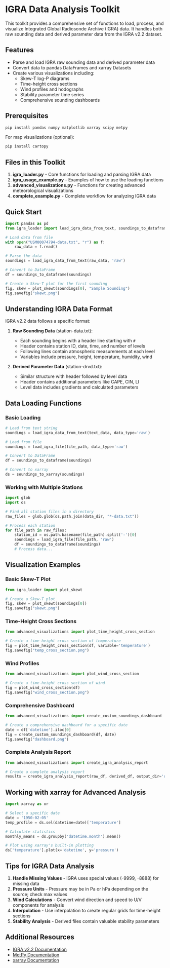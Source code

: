 # IGRA Data Analysis Toolkit

This toolkit provides a comprehensive set of functions to load, process, and visualize Integrated Global Radiosonde Archive (IGRA) data. It handles both raw sounding data and derived parameter data from the IGRA v2.2 dataset.

## Features

- Parse and load IGRA raw sounding data and derived parameter data
- Convert data to pandas DataFrames and xarray Datasets
- Create various visualizations including:
  - Skew-T log-P diagrams
  - Time-height cross sections
  - Wind profiles and hodographs
  - Stability parameter time series
  - Comprehensive sounding dashboards

## Prerequisites

```bash
pip install pandas numpy matplotlib xarray scipy metpy
```

For map visualizations (optional):
```bash
pip install cartopy
```

## Files in this Toolkit

1. **igra_loader.py** - Core functions for loading and parsing IGRA data
2. **igra_usage_example.py** - Examples of how to use the loading functions
3. **advanced_visualizations.py** - Functions for creating advanced meteorological visualizations
4. **complete_example.py** - Complete workflow for analyzing IGRA data

## Quick Start

```python
import pandas as pd
from igra_loader import load_igra_data_from_text, soundings_to_dataframe, plot_skewt

# Load data from file
with open("USM00074794-data.txt", "r") as f:
    raw_data = f.read()

# Parse the data
soundings = load_igra_data_from_text(raw_data, 'raw')

# Convert to DataFrame
df = soundings_to_dataframe(soundings)

# Create a Skew-T plot for the first sounding
fig, skew = plot_skewt(soundings[0], "Sample Sounding")
fig.savefig("skewt.png")
```

## Understanding IGRA Data Format

IGRA v2.2 data follows a specific format:

1. **Raw Sounding Data** (station-data.txt):
   - Each sounding begins with a header line starting with `#`
   - Header contains station ID, date, time, and number of levels
   - Following lines contain atmospheric measurements at each level
   - Variables include pressure, height, temperature, humidity, wind

2. **Derived Parameter Data** (station-drvd.txt):
   - Similar structure with header followed by level data
   - Header contains additional parameters like CAPE, CIN, LI
   - Level data includes gradients and calculated parameters

## Data Loading Functions

### Basic Loading

```python
# Load from text string
soundings = load_igra_data_from_text(text_data, data_type='raw')

# Load from file
soundings = load_igra_file(file_path, data_type='raw')

# Convert to DataFrame
df = soundings_to_dataframe(soundings)

# Convert to xarray
ds = soundings_to_xarray(soundings)
```

### Working with Multiple Stations

```python
import glob
import os

# Find all station files in a directory
raw_files = glob.glob(os.path.join(data_dir, "*-data.txt"))

# Process each station
for file_path in raw_files:
    station_id = os.path.basename(file_path).split('-')[0]
    soundings = load_igra_file(file_path, 'raw')
    df = soundings_to_dataframe(soundings)
    # Process data...
```

## Visualization Examples

### Basic Skew-T Plot

```python
from igra_loader import plot_skewt

# Create a Skew-T plot
fig, skew = plot_skewt(soundings[0])
fig.savefig("skewt.png")
```

### Time-Height Cross Sections

```python
from advanced_visualizations import plot_time_height_cross_section

# Create a time-height cross section of temperature
fig = plot_time_height_cross_section(df, variable='temperature')
fig.savefig("temp_cross_section.png")
```

### Wind Profiles

```python
from advanced_visualizations import plot_wind_cross_section

# Create a time-height cross section of wind
fig = plot_wind_cross_section(df)
fig.savefig("wind_cross_section.png")
```

### Comprehensive Dashboard

```python
from advanced_visualizations import create_custom_soundings_dashboard

# Create a comprehensive dashboard for a specific date
date = df['datetime'].iloc[0]
fig = create_custom_soundings_dashboard(df, date)
fig.savefig("dashboard.png")
```

### Complete Analysis Report

```python
from advanced_visualizations import create_igra_analysis_report

# Create a complete analysis report
results = create_igra_analysis_report(raw_df, derived_df, output_dir='output', station_id='USM00074794')
```

## Working with xarray for Advanced Analysis

```python
import xarray as xr

# Select a specific date
date = '1950-02-05'
temp_profile = ds.sel(datetime=date)['temperature']

# Calculate statistics
monthly_means = ds.groupby('datetime.month').mean()

# Plot using xarray's built-in plotting
ds['temperature'].plot(x='datetime', y='pressure')
```

## Tips for IGRA Data Analysis

1. **Handle Missing Values** - IGRA uses special values (-9999, -8888) for missing data
2. **Pressure Units** - Pressure may be in Pa or hPa depending on the source; check max values
3. **Wind Calculations** - Convert wind direction and speed to U/V components for analysis
4. **Interpolation** - Use interpolation to create regular grids for time-height sections
5. **Stability Analysis** - Derived files contain valuable stability parameters

## Additional Resources

- [IGRA v2.2 Documentation](https://www.ncei.noaa.gov/pub/data/igra/igra2-readme.txt)
- [MetPy Documentation](https://unidata.github.io/MetPy/latest/)
- [xarray Documentation](https://docs.xarray.dev/en/stable/)
